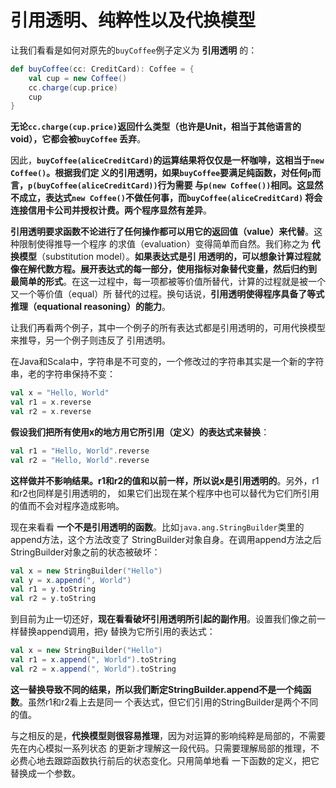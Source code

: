 引用透明、纯粹性以及代换模型
===================================================================================
让我们看看是如何对原先的`buyCoffee`例子定义为 **引用透明** 的：
```scala
def buyCoffee(cc: CreditCard): Coffee = {
    val cup = new Coffee()
    cc.charge(cup.price)
    cup
}
```
**无论`cc.charge(cup.price)`返回什么类型（也许是Unit，相当于其他语言的void），它都会被`buyCoffee`
丢弃**。

因此，**`buyCoffee(aliceCreditCard)`的运算结果将仅仅是一杯咖啡，这相当于`new Coffee()`。根据我们定
义的引用透明，如果`buyCoffee`要满足纯函数，对任何`p`而言，`p(buyCoffee(aliceCreditCard))`行为需要
与`p(new Coffee())`相同。这显然不成立，表达式`new Coffee()`不做任何事，而`buyCoffee(aliceCreditCard)`
将会连接信用卡公司并授权计费。两个程序显然有差异**。

**引用透明要求函数不论进行了任何操作都可以用它的返回值（value）来代替**。这种限制使得推导一个程序
的求值（evaluation）变得简单而自然。我们称之为 **代换模型**（substitution model）。**如果表达式是引
用透明的，可以想象计算过程就像在解代数方程。展开表达式的每一部分，使用指标对象替代变量，然后归约到
最简单的形式**。在这一过程中，每一项都被等价值所替代，计算的过程就是被一个又一个等价值（equal）所
替代的过程。换句话说，**引用透明使得程序具备了等式推理（equational reasoning）的能力**。 

让我们再看两个例子，其中一个例子的所有表达式都是引用透明的，可用代换模型来推导，另一个例子则违反了
引用透明。

在Java和Scala中，字符串是不可变的，一个修改过的字符串其实是一个新的字符串，老的字符串保持不变：
```scala
val x = "Hello, World"
val r1 = x.reverse
val r2 = x.reverse
```
**假设我们把所有使用x的地方用它所引用（定义）的表达式来替换**：
```scala
val r1 = "Hello, World".reverse
val r2 = "Hello, World".reverse
```
**这样做并不影响结果。r1和r2的值和以前一样，所以说x是引用透明的**。另外，r1和r2也同样是引用透明的，
如果它们出现在某个程序中也可以替代为它们所引用的值而不会对程序造成影响。

现在来看看 **一个不是引用透明的函数**。比如`java.ang.StringBuilder`类里的append方法，这个方法改变了
StringBuilder对象自身。在调用append方法之后StringBuilder对象之前的状态被破坏：
```scala
val x = new StringBuilder("Hello")
val y = x.append(", World")
val r1 = y.toString
val r2 = y.toString
```
到目前为止一切还好，**现在看看破坏引用透明所引起的副作用**。设置我们像之前一样替换append调用，把y
替换为它所引用的表达式：
```scala
val x = new StringBuilder("Hello")
val r1 = x.append(", World").toString
val r2 = x.append(", World").toString
```
**这一替换导致不同的结果，所以我们断定StringBuilder.append不是一个纯函数**。虽然r1和r2看上去是同一
个表达式，但它们引用的StringBuilder是两个不同的值。

与之相反的是，**代换模型则很容易推理**，因为对运算的影响纯粹是局部的，不需要先在内心模拟一系列状态
的更新才理解这一段代码。只需要理解局部的推理，不必费心地去跟踪函数执行前后的状态变化。只用简单地看
一下函数的定义，把它替换成一个参数。








